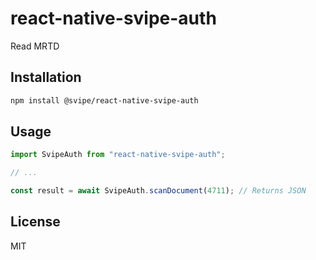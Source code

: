 # react-native-svipe-auth

Read MRTD

## Installation

```sh
npm install @svipe/react-native-svipe-auth
```

## Usage

```js
import SvipeAuth from "react-native-svipe-auth";

// ...

const result = await SvipeAuth.scanDocument(4711); // Returns JSON
```

## License

MIT
